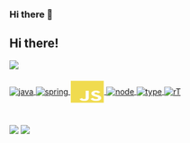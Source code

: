 ### Hi there 👋

## Hi there!
<div aling="center">
  <a href="https://github.com/BrunoTassinari">
  <img height="180em" src="https://github-readme-stats.vercel.app/api/top-langs/?username=BrunoTassinari&layout=compact&langs_count=7&theme=merko"/>
</div>
<div style="display: inline_block"><br>
 
  
  <img align="center" alt="java" height="40" width="60" src="https://cdn.jsdelivr.net/gh/devicons/devicon/icons/java/java-original.svg" />
  <img align="center" alt="spring" height="40" width="60" src="https://cdn.jsdelivr.net/gh/devicons/devicon/icons/spring/spring-original.svg" />
  <img align="center" alt="Js" height="40" width="60" src="https://raw.githubusercontent.com/devicons/devicon/master/icons/javascript/javascript-plain.svg">
  <img align="center" alt="node" height="40" width="60" src="https://cdn.jsdelivr.net/gh/devicons/devicon/icons/nodejs/nodejs-original.svg">
  <img align="center" alt="type" height="40" width="60" src="https://cdn.jsdelivr.net/gh/devicons/devicon/icons/typescript/typescript-original.svg" />
  <img align="center" alt="rT" height="40" width="60" src="https://cdn.jsdelivr.net/gh/devicons/devicon/icons/react/react-original.svg">
 
  #
  
<div> 
  <a href = "mailto:bruno.fagundes80@gmail.com"><img src="https://img.shields.io/badge/Gmail-D14836?style=for-the-badge&logo=gmail&logoColor=white" target="_blank"></a>
  <a href="https://www.linkedin.com/in/bruno-fagundes-tassinari-4b7b861a6/" target="_blank"><img src="https://img.shields.io/badge/-LinkedIn-%230077B5?style=for-the-badge&logo=linkedin&logoColor=white" target="_blank"></a>  
</div>

